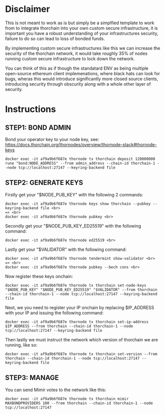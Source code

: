 # Disclaimer <br>

This is not meant to work as is but simply be a simplfied template to work from to integrate thorchain into your own custom secure infrastructure, it is important you have a robust understanding of your infrastructures security, failure to do so can lead to loss of bonded funds. <br>

By implementing custom secure infrastructures like this we can increase the security of the thorchain network, it would take roughly 35% of nodes running custom secure infrastructure to lock down the network. <br>

You can think of this as if though the standatard ENV as being multiple open-source ethereum client implemenations, where black hats can look for bugs, wheras this would introduce significantly more closed source clients, introducing security through obscurity along with a whole other layer of security. <br>

# Instructions <br>

## STEP1: BOND ADMIN <br>
Bond your operator key to your node key, see: https://docs.thorchain.org/thornodes/overview/thornode-stack#thornode-keys <br>

```
docker exec -it af9a9b6f687e thornode tx thorchain deposit 120000000 rune "bond:NODE_ADDRESS" --from admin_address --chain-id thorchain-1 --node tcp://localhost:27147 --keyring-backend file
```


## STEP2: GENERATE KEYS <br>

Firstly get your "$NODE_PUB_KEY" with the following 2 commands:

```
docker exec -it af9a9b6f687e thornode keys show thorchain --pubkey --keyring-backend file <br>
=> <br>
docker exec -it af9a9b6f687e thornode pubkey <br>
```


Secondly get your "$NODE_PUB_KEY_ED25519" with the following command:

```
docker exec -it af9a9b6f687e thornode ed25519 <br>
```

Lastly get your "$VALIDATOR" with the following command:

```
docker exec -it af9a9b6f687e thornode tendermint show-validator <br>
=> <br>
docker exec -it af9a9b6f687e thornode pubkey --bech cons <br>
```


Now register these keys onchain:

```
docker exec -it af9a9b6f687e thornode tx thorchain set-node-keys "$NODE_PUB_KEY" "$NODE_PUB_KEY_ED25519" "$VALIDATOR" --from thorchain --chain-id thorchain-1 --node tcp://localhost:27147 --keyring-backend file
```

Next, we you need to register your IP onchain by replacing $IP_ADDRESS with your IP and issuing the following command:

```
docker exec -it af9a9b6f687e thornode tx thorchain set-ip-address $IP_ADDRESS --from thorchain --chain-id thorchain-1 --node tcp://localhost:27147 --keyring-backend file
```

Then lastly we must instruct the network which version of thorchain we are running, like so:

```
docker exec -it af9a9b6f687e thornode tx thorchain set-version --from thorchain --chain-id thorchain-1 --node tcp://localhost:27147 --keyring-backend file
```


## STEP3: MANAGE <br>

You can send Mimir votes to the network like this:

```
docker exec -it af9a9b6f687e thornode tx thorchain mimir MAXBONDPROVIDERS 100 --from thorchain --chain-id thorchain-1 --node tcp://localhost:27147
```